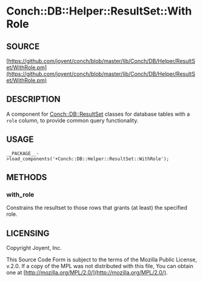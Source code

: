 # Conch::DB::Helper::ResultSet::WithRole

## SOURCE

[https://github.com/joyent/conch/blob/master/lib/Conch/DB/Helper/ResultSet/WithRole.pm](https://github.com/joyent/conch/blob/master/lib/Conch/DB/Helper/ResultSet/WithRole.pm)

## DESCRIPTION

A component for [Conch::DB::ResultSet](../modules/Conch%3A%3ADB%3A%3AResultSet) classes for database tables with a `role`
column, to provide common query functionality.

## USAGE

```
__PACKAGE__->load_components('+Conch::DB::Helper::ResultSet::WithRole');
```

## METHODS

### with\_role

Constrains the resultset to those rows that grants (at least) the specified role.

## LICENSING

Copyright Joyent, Inc.

This Source Code Form is subject to the terms of the Mozilla Public License,
v.2.0. If a copy of the MPL was not distributed with this file, You can obtain
one at [http://mozilla.org/MPL/2.0/](http://mozilla.org/MPL/2.0/).
